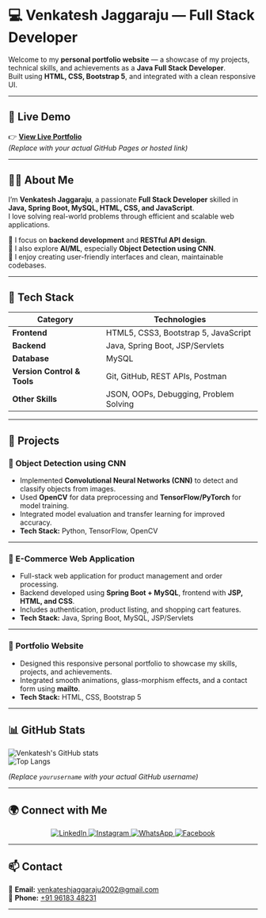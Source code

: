 # 💻 Venkatesh Jaggaraju — Full Stack Developer 

Welcome to my **personal portfolio website** — a showcase of my projects, technical skills, and achievements as a **Java Full Stack Developer**.  
Built using **HTML, CSS, Bootstrap 5**, and integrated with a clean responsive UI.

---

## 🚀 Live Demo

👉 **[View Live Portfolio](https://yourusername.github.io/portfolio/)**  
*(Replace with your actual GitHub Pages or hosted link)*

---

## 👨‍💻 About Me

I’m **Venkatesh Jaggaraju**, a passionate **Full Stack Developer** skilled in **Java, Spring Boot, MySQL, HTML, CSS, and JavaScript**.  
I love solving real-world problems through efficient and scalable web applications.  

🔹 I focus on **backend development** and **RESTful API design**.  
🔹 I also explore **AI/ML**, especially **Object Detection using CNN**.  
🔹 I enjoy creating user-friendly interfaces and clean, maintainable codebases.

---

## 🧠 Tech Stack

| Category | Technologies |
|-----------|--------------|
| **Frontend** | HTML5, CSS3, Bootstrap 5, JavaScript |
| **Backend** | Java, Spring Boot, JSP/Servlets |
| **Database** | MySQL |
| **Version Control & Tools** | Git, GitHub, REST APIs, Postman |
| **Other Skills** | JSON, OOPs, Debugging, Problem Solving |

---

## 💼 Projects

### 🧠 Object Detection using CNN
- Implemented **Convolutional Neural Networks (CNN)** to detect and classify objects from images.  
- Used **OpenCV** for data preprocessing and **TensorFlow/PyTorch** for model training.  
- Integrated model evaluation and transfer learning for improved accuracy.  
- **Tech Stack:** Python, TensorFlow, OpenCV  

---

### 🛒 E-Commerce Web Application
- Full-stack web application for product management and order processing.  
- Backend developed using **Spring Boot + MySQL**, frontend with **JSP, HTML, and CSS**.  
- Includes authentication, product listing, and shopping cart features.  
- **Tech Stack:** Java, Spring Boot, MySQL, JSP/Servlets  

---

### 🧾 Portfolio Website
- Designed this responsive personal portfolio to showcase my skills, projects, and achievements.  
- Integrated smooth animations, glass-morphism effects, and a contact form using **mailto**.  
- **Tech Stack:** HTML, CSS, Bootstrap 5  

---

## 📊 GitHub Stats

![Venkatesh's GitHub stats](https://github-readme-stats.vercel.app/api?username=yourusername&show_icons=true&theme=tokyonight)  
![Top Langs](https://github-readme-stats.vercel.app/api/top-langs/?username=yourusername&layout=compact&theme=tokyonight)

*(Replace `yourusername` with your actual GitHub username)*

---

## 🌍 Connect with Me

<p align="center">
  <a href="https://www.linkedin.com/in/venkatesh-jaggaraju/" target="_blank">
    <img src="https://img.icons8.com/color/48/000000/linkedin.png" alt="LinkedIn"/>
  </a>
  <a href="https://www.instagram.com/" target="_blank">
    <img src="https://img.icons8.com/fluency/48/000000/instagram-new.png" alt="Instagram"/>
  </a>
  <a href="https://wa.me/919618348231" target="_blank">
    <img src="https://img.icons8.com/color/48/000000/whatsapp.png" alt="WhatsApp"/>
  </a>
  <a href="https://facebook.com/" target="_blank">
    <img src="https://img.icons8.com/color/48/000000/facebook-new.png" alt="Facebook"/>
  </a>
</p>

---

## 📫 Contact

📧 **Email:** [venkateshjaggaraju2002@gmail.com](mailto:venkateshjaggaraju2002@gmail.com)  
📱 **Phone:** [+91 96183 48231](tel:+919618348231)

---


